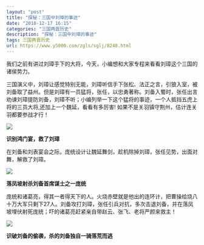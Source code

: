```yaml
---
layout: "post"
title: "探秘：三国中刘璋的事迹"
date: "2018-12-17 16:15"
categories: "三国两晋历史"
description: "探秘：三国中刘璋的事迹"
tags: 三国两晋历史
url: https://www.y5000.com/zgls/sglj/8248.html
---
```






我们之前有讲过刘璋手下的大将，今天，小编想和大家专程来看看刘璋这个三国的诸侯势力。

三国演义中，刘璋让感觉特别无能，刘璋听信手下张松、法正之言，引狼入室，被刘备取了益州。但是刘璋有一员猛将，张任，以忠勇著称。刘备入蜀时，张任出言劝谏刘璋提防刘备，刘璋不听；小编列举一下这个猛将的事迹，一个人抵挡五虎上将的三员大将,还加上一个魏延，看看有多厉害!
如果不是关羽镇守荆州，估计连关羽都要参战才行！

![](https://img.y5000.com/uploads/allimg/161226/11554510A-0.jpg)

**识别鸿门宴，救了刘璋**

在刘备和刘表宴会之际，庞统设计让魏延舞剑，趁机除掉刘璋，张任见势，出面对舞，解救了刘璋。

![](https://img.y5000.com/uploads/allimg/161226/11554534A-1.jpg)

**落凤坡射杀刘备首席谋士之一庞统**

庞统和诸葛亮，得其一者得天下的人。火烧赤壁就是他出的连环计，把曹操给烧八十万大军只剩下27人。刘备攻打刘璋，张任引兵对抗，多次击退刘备，并在落凤坡埋伏射死庞统；吓的诸葛亮赶紧亲自带赵云、张飞、老将严颜来救主！

![](https://img.y5000.com/uploads/allimg/161226/115545D23-2.jpg)

**识破刘备的偷袭，杀的刘备独自一骑落荒而逃**
